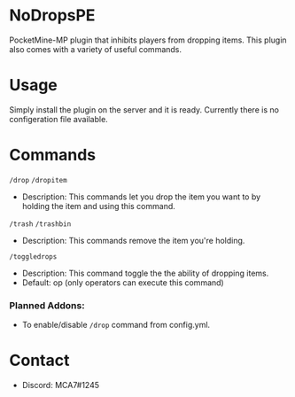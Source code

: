 # NoDropsPE
PocketMine-MP plugin that inhibits players from dropping items. This plugin also comes with a variety of useful commands.

# Usage

Simply install the plugin on the server and it is ready. Currently there is no configeration file available. 

# Commands

`/drop`
`/dropitem`
  - Description: This commands let you drop the item you want to by holding the item and using this command.

`/trash`
`/trashbin`
  - Description: This commands remove the item you're holding.
  
`/toggledrops`
  - Description: This command toggle the the ability of dropping items.
  - Default: op (only operators can execute this command)

### Planned Addons:

 - To enable/disable `/drop` command from config.yml.

# Contact

  - Discord: MCA7#1245
